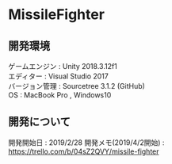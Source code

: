 # MissileFighter
## 開発環境
ゲームエンジン : Unity 2018.3.12f1  
エディター : Visual Studio 2017  
バージョン管理 : Sourcetree 3.1.2 (GitHub)  
OS : MacBook Pro ,  Windows10  
## 開発について
開発開始日 : 2019/2/28
開発メモ(2019/4/2開始) : https://trello.com/b/04sZ2QVY/missile-fighter
